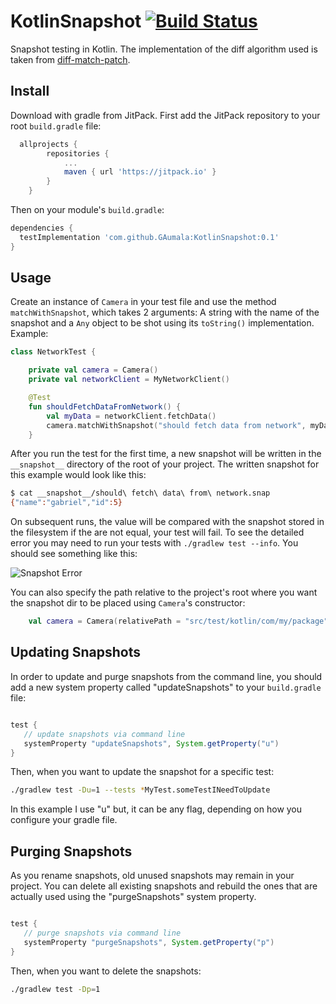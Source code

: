 # KotlinSnapshot [![Build Status](https://travis-ci.org/GAumala/KotlinSnapshot.svg?branch=master)](https://travis-ci.org/GAumala/KotlinSnapshot)

Snapshot testing in Kotlin. The implementation of the diff algorithm used is taken from [diff-match-patch](https://github.com/google/diff-match-patch).


## Install

Download with gradle from JitPack. First add the JitPack repository to your root `build.gradle` file: 

``` gradle
  allprojects {
		repositories {
			...
			maven { url 'https://jitpack.io' }
		}
	}
```
Then on your module's `build.gradle`:

``` gradle 
dependencies {
  testImplementation 'com.github.GAumala:KotlinSnapshot:0.1'
}

```

## Usage

Create an instance of `Camera` in your test file and use the method `matchWithSnapshot`, which takes 2 arguments: A string with the name of the snapshot and a `Any` object to be shot using its `toString()` implementation. Example:

``` kotlin
class NetworkTest {

    private val camera = Camera()
    private val networkClient = MyNetworkClient()

    @Test
    fun shouldFetchDataFromNetwork() {
        val myData = networkClient.fetchData()
        camera.matchWithSnapshot("should fetch data from network", myData)
    }
```

After you run the test for the first time, a new  snapshot will be written in the `__snapshot__` directory of the root of your project. The written snapshot for this example would look like this:

```bash
$ cat __snapshot__/should\ fetch\ data\ from\ network.snap 
{"name":"gabriel","id":5}
```

On subsequent runs, the value will be compared with the snapshot stored in the filesystem if the are not equal, your test will fail. To see the detailed error you may need to run your tests with `./gradlew test --info`. You should see something like this:

![Snapshot Error](https://user-images.githubusercontent.com/5729175/37878769-98ef26ae-3033-11e8-8066-ea1e49630de3.png)

You can also specify the path relative to the project's root where you want the snapshot dir to be placed using `Camera`'s constructor:


``` kotlin
    val camera = Camera(relativePath = "src/test/kotlin/com/my/package")
```

 

## Updating Snapshots


In order to update and purge snapshots from the command line, you should add a new system property called "updateSnapshots" to your `build.gradle` file:

``` gradle

test {
   // update snapshots via command line
   systemProperty "updateSnapshots", System.getProperty("u")
}
```

Then, when you want to update the snapshot for a specific test: 
``` bash
./gradlew test -Du=1 --tests *MyTest.someTestINeedToUpdate
```

In this example I use "u" but, it can be any flag, depending on how you configure your gradle file.


## Purging Snapshots

As you rename snapshots, old unused snapshots may remain in your project. You can delete all existing snapshots and rebuild the ones that are actually used using the "purgeSnapshots" system property. 

``` gradle

test {
   // purge snapshots via command line
   systemProperty "purgeSnapshots", System.getProperty("p")
}
```

Then, when you want to delete the snapshots: 
``` bash
./gradlew test -Dp=1 
```
